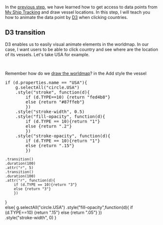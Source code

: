 In the [previous step](Access_data), we have learned how to get access to data points from [My Ship Tracking](http://www.myshiptracking.com/) and draw vessel locations. In this step, I will teach you how to animate the data point by [D3](https://d3js.org) when clicking countries.

## D3 transition
D3 enables us to easily visual animate elements in the worldmap. In our case, I want users to be able to click country and see where are the location of its vessels. Let's take USA for example.

<br />

Remember how do we [draw the worldmap](D3.md)? in the Add style the vessel 

<pre>
if (d.properties.name == "USA"){
	g.selectAll("circle.USA")
	.style("stroke", function(d){
		if (d.TYPE==10) {return "fed4b8"} 
		else {return "#87ffeb"}
		})
	.style("stroke-width", 0.5)
	.style("fill-opacity", function(d){
		if (d.TYPE == 10){return "1"} 
		else {return ".2"}
		})
	.style("stroke-opacity", function(d){
		if (d.TYPE == 10){return "1"} 
		else {return ".15"}
		})
</pre>
	.transition()
	.duration(100)
	.attr("r", 5)
	.transition()
	.duration(100)
	.attr("r", function(d){
		if (d.TYPE == 10){return "3"} 
		else {return "3"}
		})
}      		
else{
	g.selectAll("circle.USA")
	.style("fill-opacity",function(d){
		if (d.TYPE==10) {return ".15"} 
		else {return ".05"}
		})	 
	.style("stroke-width", 0)
}
</pre>
